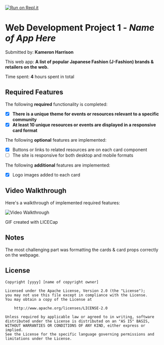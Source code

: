 [![Run on Repl.it](https://replit.com/badge/github/kameron-h/CodePathWEB102Project)](https://replit.com/new/github/kameron-h/CodePathWEB102Project)

# Web Development Project 1 - *Name of App Here*

Submitted by: **Kameron Harrison**

This web app: **A list of popular Japanese Fashion (J-Fashion) brands & retailers on the web.**

Time spent: **4** hours spent in total

## Required Features

The following **required** functionality is completed:

- [x] **There is a unique theme for events or resources relevant to a specific community**
- [x] **At least 10 unique resources or events are displayed in a responsive card format**

The following **optional** features are implemented:

- [x] Buttons or links to related resources are on each card component
- [ ] The site is responsive for both desktop and mobile formats

The following **additional** features are implemented:

* [x] Logo images added to each card

## Video Walkthrough

Here's a walkthrough of implemented required features:

<img src='WEB102 Unit 1 Project Gif.gif' title='Video Walkthrough' width='' alt='Video Walkthrough' />

<!-- Replace this with whatever GIF tool you used! -->
GIF created with LICECap
<!-- Recommended tools:
[Kap](https://getkap.co/) for macOS
[ScreenToGif](https://www.screentogif.com/) for Windows
[peek](https://github.com/phw/peek) for Linux. -->

## Notes

The most challenging part was formatting the cards & card props correctly on the webpage.

## License

    Copyright [yyyy] [name of copyright owner]

    Licensed under the Apache License, Version 2.0 (the "License");
    you may not use this file except in compliance with the License.
    You may obtain a copy of the License at

        http://www.apache.org/licenses/LICENSE-2.0

    Unless required by applicable law or agreed to in writing, software
    distributed under the License is distributed on an "AS IS" BASIS,
    WITHOUT WARRANTIES OR CONDITIONS OF ANY KIND, either express or implied.
    See the License for the specific language governing permissions and
    limitations under the License.
